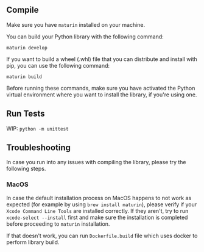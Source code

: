 ## Compile

Make sure you have `maturin` installed on your machine.

You can build your Python library with the following command:

`maturin develop`

If you want to build a wheel (.whl) file that you can distribute and install with pip, you can use the following command:

`maturin build`

Before running these commands, make sure you have activated the Python virtual environment where you want to install the library, if you're using one.

## Run Tests

WIP: `python -m unittest`

## Troubleshooting

In case you run into any issues with compiling the library, please try the following steps.

### MacOS

In case the default installation process on MacOS happens to not work as expected (for example by using `brew install maturin`), please verify if your `Xcode Command Line Tools` are installed correctly. If they aren't, try to run `xcode-select --install` first and make sure the installation is completed before proceeding to `maturin` installation.

If that doesn't work, you can run `Dockerfile.build` file which uses docker to perform library build.
